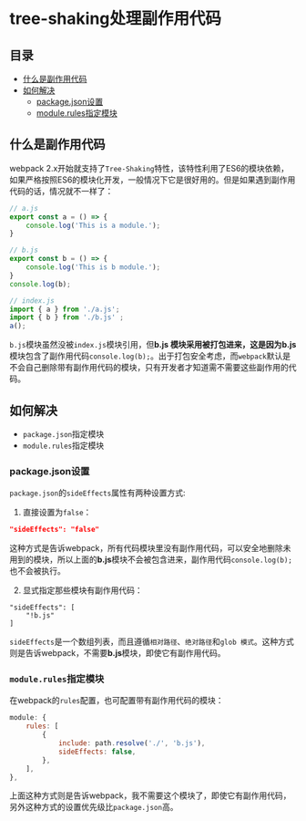 # tree-shaking处理副作用代码

## 目录

* [什么是副作用代码](#什么是副作用代码)
* [如何解决](#如何解决)
  * [package.json设置](#packagejson设置)
  * [module.rules指定模块](#modulerules指定模块)

## 什么是副作用代码
webpack 2.x开始就支持了`Tree-Shaking`特性，该特性利用了ES6的模块依赖，如果严格按照ES6的模块化开发，一般情况下它是很好用的。但是如果遇到副作用代码的话，情况就不一样了：

```js
// a.js
export const a = () => {
    console.log('This is a module.');
}
```

```js
// b.js
export const b = () => {
    console.log('This is b module.');
}
console.log(b);
```

```js
// index.js
import { a } from './a.js';
import { b } from './b.js' ;
a();
```

`b.js`模块虽然没被`index.js`模块引用，但**b.js **模块采用被打包进来，这是因为**b.js**模块包含了副作用代码`console.log(b);`。出于打包安全考虑，而`webpack`默认是不会自己删除带有副作用代码的模块，只有开发者才知道需不需要这些副作用的代码。

## 如何解决

- `package.json`指定模块
- `module.rules`指定模块

### package.json设置

`package.json`的`sideEffects`属性有两种设置方式:

1. 直接设置为`false`：
```json
"sideEffects": "false"
```
这种方式是告诉webpack，所有代码模块里没有副作用代码，可以安全地删除未用到的模块，所以上面的**b.js**模块不会被包含进来，副作用代码`console.log(b);`也不会被执行。

2. 显式指定那些模块有副作用代码：

```
"sideEffects": [
    "!b.js"
]
```

`sideEffects`是一个数组列表，而且遵循`相对路径`、`绝对路径`和`glob 模式`。这种方式则是告诉webpack，不需要**b.js**模块，即使它有副作用代码。

### `module.rules`指定模块

在webpack的`rules`配置，也可配置带有副作用代码的模块：

```js
module: {
    rules: [
        {
            include: path.resolve('./', 'b.js'),
            sideEffects: false,
        },
    ],
},
```
上面这种方式则是告诉webpack，我不需要这个模块了，即使它有副作用代码，另外这种方式的设置优先级比`package.json`高。